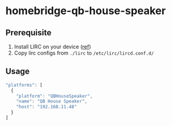 # homebridge-qb-house-speaker

## Prerequisite

1. Install LIRC on your device ([ref](https://devkimchi.com/2020/08/12/turning-raspberry-pi-into-remote-controller/))
2. Copy lirc configs from `./lirc` to `/etc/lirc/lircd.conf.d/`

## Usage

```js
"platforms": [
  {
    "platform": "QBHouseSpeaker",
    "name": "QB House Speaker",
    "host": "192.168.11.48"
  }
]
```
